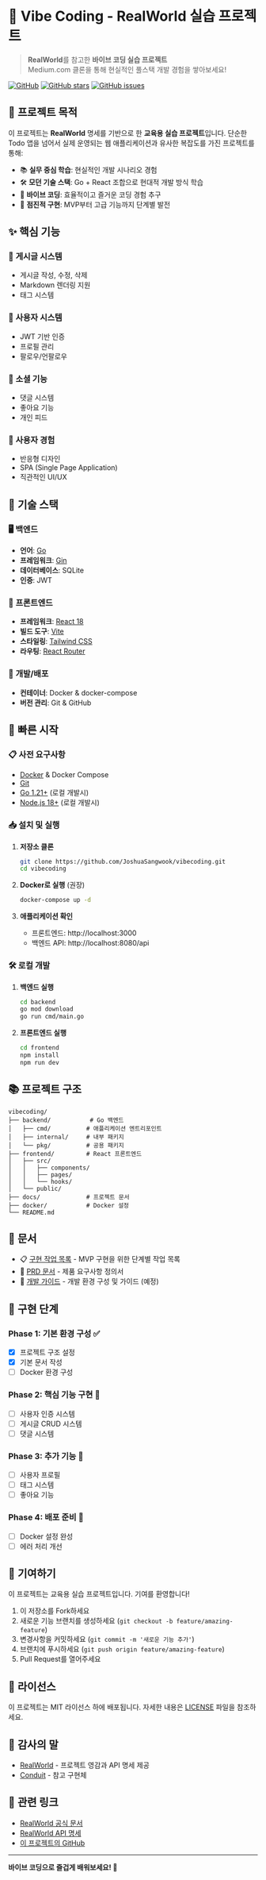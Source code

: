 # 🎯 Vibe Coding - RealWorld 실습 프로젝트

> **RealWorld**를 참고한 **바이브 코딩 실습 프로젝트**  
> Medium.com 클론을 통해 현실적인 풀스택 개발 경험을 쌓아보세요!

[![GitHub](https://img.shields.io/github/license/JoshuaSangwook/vibecoding)](https://github.com/JoshuaSangwook/vibecoding/blob/main/LICENSE)
[![GitHub stars](https://img.shields.io/github/stars/JoshuaSangwook/vibecoding)](https://github.com/JoshuaSangwook/vibecoding/stargazers)
[![GitHub issues](https://img.shields.io/github/issues/JoshuaSangwook/vibecoding)](https://github.com/JoshuaSangwook/vibecoding/issues)

## 🌟 프로젝트 목적

이 프로젝트는 **RealWorld** 명세를 기반으로 한 **교육용 실습 프로젝트**입니다. 단순한 Todo 앱을 넘어서 실제 운영되는 웹 애플리케이션과 유사한 복잡도를 가진 프로젝트를 통해:

- 📚 **실무 중심 학습**: 현실적인 개발 시나리오 경험
- 🛠️ **모던 기술 스택**: Go + React 조합으로 현대적 개발 방식 학습  
- 🎨 **바이브 코딩**: 효율적이고 즐거운 코딩 경험 추구
- 🔄 **점진적 구현**: MVP부터 고급 기능까지 단계별 발전

## ✨ 핵심 기능

### 📝 **게시글 시스템**
- 게시글 작성, 수정, 삭제
- Markdown 렌더링 지원
- 태그 시스템

### 👥 **사용자 시스템**
- JWT 기반 인증
- 프로필 관리
- 팔로우/언팔로우

### 💬 **소셜 기능**
- 댓글 시스템
- 좋아요 기능
- 개인 피드

### 📱 **사용자 경험**
- 반응형 디자인
- SPA (Single Page Application)
- 직관적인 UI/UX

## 🔧 기술 스택

### 🖥️ **백엔드**
- **언어**: [Go](https://golang.org/)
- **프레임워크**: [Gin](https://gin-gonic.com/)
- **데이터베이스**: SQLite
- **인증**: JWT

### 🎨 **프론트엔드**
- **프레임워크**: [React 18](https://reactjs.org/)
- **빌드 도구**: [Vite](https://vitejs.dev/)
- **스타일링**: [Tailwind CSS](https://tailwindcss.com/)
- **라우팅**: [React Router](https://reactrouter.com/)

### 🐳 **개발/배포**
- **컨테이너**: Docker & docker-compose
- **버전 관리**: Git & GitHub

## 🚀 빠른 시작

### 📋 사전 요구사항
- [Docker](https://www.docker.com/) & Docker Compose
- [Git](https://git-scm.com/)
- [Go 1.21+](https://golang.org/) (로컬 개발시)
- [Node.js 18+](https://nodejs.org/) (로컬 개발시)

### 📥 설치 및 실행

1. **저장소 클론**
   ```bash
   git clone https://github.com/JoshuaSangwook/vibecoding.git
   cd vibecoding
   ```

2. **Docker로 실행** (권장)
   ```bash
   docker-compose up -d
   ```

3. **애플리케이션 확인**
   - 프론트엔드: http://localhost:3000
   - 백엔드 API: http://localhost:8080/api

### 🛠️ 로컬 개발

1. **백엔드 실행**
   ```bash
   cd backend
   go mod download
   go run cmd/main.go
   ```

2. **프론트엔드 실행**
   ```bash
   cd frontend
   npm install
   npm run dev
   ```

## 📚 프로젝트 구조

```
vibecoding/
├── backend/           # Go 백엔드
│   ├── cmd/          # 애플리케이션 엔트리포인트
│   ├── internal/     # 내부 패키지
│   └── pkg/          # 공용 패키지
├── frontend/         # React 프론트엔드
│   ├── src/
│   │   ├── components/
│   │   ├── pages/
│   │   └── hooks/
│   └── public/
├── docs/             # 프로젝트 문서
├── docker/           # Docker 설정
└── README.md
```

## 📖 문서

- 📋 [구현 작업 목록](./docs/tasks.md) - MVP 구현을 위한 단계별 작업 목록
- 📄 [PRD 문서](./docs/PRD.md) - 제품 요구사항 정의서
- 🔧 [개발 가이드](./docs/development.md) - 개발 환경 구성 및 가이드 (예정)

## 🎯 구현 단계

### Phase 1: 기본 환경 구성 ✅
- [x] 프로젝트 구조 설정
- [x] 기본 문서 작성
- [ ] Docker 환경 구성

### Phase 2: 핵심 기능 구현 🚧
- [ ] 사용자 인증 시스템
- [ ] 게시글 CRUD 시스템
- [ ] 댓글 시스템

### Phase 3: 추가 기능 📝
- [ ] 사용자 프로필
- [ ] 태그 시스템
- [ ] 좋아요 기능

### Phase 4: 배포 준비 🚀
- [ ] Docker 설정 완성
- [ ] 에러 처리 개선

## 🤝 기여하기

이 프로젝트는 교육용 실습 프로젝트입니다. 기여를 환영합니다!

1. 이 저장소를 Fork하세요
2. 새로운 기능 브랜치를 생성하세요 (`git checkout -b feature/amazing-feature`)
3. 변경사항을 커밋하세요 (`git commit -m '새로운 기능 추가'`)
4. 브랜치에 푸시하세요 (`git push origin feature/amazing-feature`)
5. Pull Request를 열어주세요

## 📄 라이선스

이 프로젝트는 MIT 라이선스 하에 배포됩니다. 자세한 내용은 [LICENSE](LICENSE) 파일을 참조하세요.

## 🙏 감사의 말

- [RealWorld](https://github.com/gothinkster/realworld) - 프로젝트 영감과 API 명세 제공
- [Conduit](https://demo.realworld.io/) - 참고 구현체

## 🔗 관련 링크

- [RealWorld 공식 문서](https://realworld-docs.netlify.app/)
- [RealWorld API 명세](https://realworld-docs.netlify.app/docs/specs/backend-specs/introduction)
- [이 프로젝트의 GitHub](https://github.com/JoshuaSangwook/vibecoding)

---

**바이브 코딩으로 즐겁게 배워보세요! 🎉**